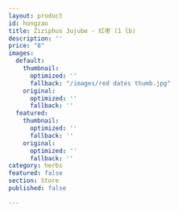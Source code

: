 ```yaml
---
layout: product
id: hongzao
title: Ziziphus Jujube - 红枣 (1 lb)
description: ''
price: "8"
images:
  default:
    thumbnail:
      optimized: ''
      fallback: "/images/red dates thumb.jpg"
    original:
      optimized: ''
      fallback: ''
  featured:
    thumbnail:
      optimized: ''
      fallback: ''
    original:
      optimized: ''
      fallback: ''
category: herbs
featured: false
section: Store
published: false

---
```

